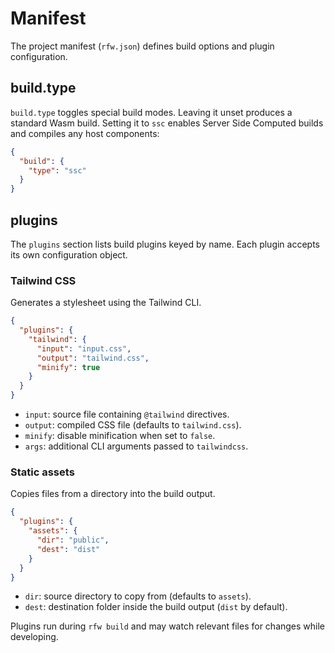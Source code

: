# Manifest

The project manifest (`rfw.json`) defines build options and plugin configuration.

## build.type

`build.type` toggles special build modes. Leaving it unset produces a standard Wasm build. Setting it to `ssc` enables Server Side Computed builds and compiles any host components:

```json
{
  "build": {
    "type": "ssc"
  }
}
```

## plugins

The `plugins` section lists build plugins keyed by name. Each plugin accepts its own configuration object.

### Tailwind CSS

Generates a stylesheet using the Tailwind CLI.

```json
{
  "plugins": {
    "tailwind": {
      "input": "input.css",
      "output": "tailwind.css",
      "minify": true
    }
  }
}
```

- `input`: source file containing `@tailwind` directives.
- `output`: compiled CSS file (defaults to `tailwind.css`).
- `minify`: disable minification when set to `false`.
- `args`: additional CLI arguments passed to `tailwindcss`.

### Static assets

Copies files from a directory into the build output.

```json
{
  "plugins": {
    "assets": {
      "dir": "public",
      "dest": "dist"
    }
  }
}
```

- `dir`: source directory to copy from (defaults to `assets`).
- `dest`: destination folder inside the build output (`dist` by default).

Plugins run during `rfw build` and may watch relevant files for changes while developing.

